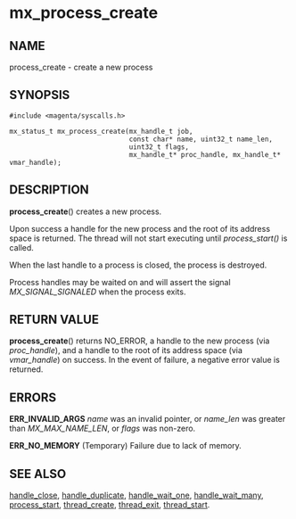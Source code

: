 # mx_process_create

## NAME

process_create - create a new process

## SYNOPSIS

```
#include <magenta/syscalls.h>

mx_status_t mx_process_create(mx_handle_t job,
                              const char* name, uint32_t name_len,
                              uint32_t flags,
                              mx_handle_t* proc_handle, mx_handle_t* vmar_handle);

```

## DESCRIPTION

**process_create**() creates a new process.

Upon success a handle for the new process and the root of its address space
is returned.  The thread will not start executing until *process_start()* is
called.

When the last handle to a process is closed, the process is destroyed.

Process handles may be waited on and will assert the signal
*MX_SIGNAL_SIGNALED* when the process exits.

## RETURN VALUE

**process_create**() returns NO_ERROR, a handle to the new process
(via *proc_handle*), and a handle to the root of its address space (via
*vmar_handle*) on success.  In the event of failure, a negative error value
is returned.

## ERRORS

**ERR_INVALID_ARGS**  *name* was an invalid pointer, or *name_len*
was greater than *MX_MAX_NAME_LEN*, or *flags* was non-zero.

**ERR_NO_MEMORY**  (Temporary) Failure due to lack of memory.

## SEE ALSO

[handle_close](handle_close.md),
[handle_duplicate](handle_duplicate.md),
[handle_wait_one](handle_wait_one.md),
[handle_wait_many](handle_wait_many.md),
[process_start](process_start.md),
[thread_create](thread_create.md),
[thread_exit](thread_exit.md),
[thread_start](thread_start.md).
